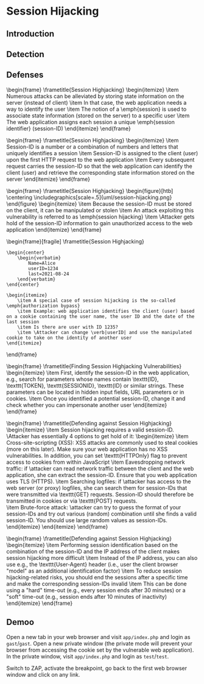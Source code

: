 # Session Hijacking

## Introduction

## Detection

## Defenses

\begin{frame}
    \frametitle{Session Highjacking}
    \begin{itemize}
        \item Numerous attacks can be alleviated by storing state information on the server (instead of client)
        \item In that case, the web application needs a way to identify the user
        \item The notion of a \emph{session} is used to associate state information (stored on the server) to a specific user
        \item The web application assigns each session a unique \emph{session identifier} (session-ID)
    \end{itemize}
\end{frame}

\begin{frame}
    \frametitle{Session Highjacking}
    \begin{itemize}
        \item Session-ID is a number or a combination of numbers and letters that uniquely identifies a session
        \item Session-ID is assigned to the client (user) upon the first HTTP request to the web application
        \item Every subsequent request carries the session-ID so that the web application can identify the client (user) and retrieve the corresponding state information stored on the server
    \end{itemize}
\end{frame}

\begin{frame}
    \frametitle{Session Highjacking}
    \begin{figure}[htb]
        \centering
        \includegraphics[scale=.5]{uml/session-hijacking.png}
    \end{figure}
    \begin{itemize}
        \item Because the session-ID must be stored on the client, it can be manipulated or stolen
        \item An attack exploiting this vulnerability is referred to as \emph{session hijacking}
        \item \Attacker gets hold of the session-ID information to gain unauthorized access to the web application
    \end{itemize}
\end{frame}

\begin{frame}[fragile]
    \frametitle{Session Highjacking}

    \begin{center}
        \begin{verbatim}
            Name=Alice
            userID=1234
            last=2021-08-24
        \end{verbatim}
    \end{center}

    \begin{itemize}
        \item A special case of session hijacking is the so-called \emph{authorization bypass}
        \item Example: web application identifies the client (user) based on a cookie containing the user name, the user ID and the date of the last session
        \item Is there are user with ID 1235?
        \item \Attacker can change \verb|userID| and use the manipulated cookie to take on the identity of another user
    \end{itemize}
\end{frame}

\begin{frame}
    \frametitle{Finding Session Highjacking Vulnerabilities}
    \begin{itemize}
        \item First, identify the session-ID in the web application, e.g., search for parameters whose names contain \texttt{ID}, \texttt{TOKEN}, \texttt{SESSIONID}, \texttt{ID} or similar strings. These parameters can be located in hidden input fields, URL parameters or in cookies.
        \item Once you identified a potential session-ID, change it and check whether you can impersonate another user
    \end{itemize}
\end{frame}

\begin{frame}
    \frametitle{Defending against Session Highjacking}
    \begin{itemize}
        \item Session hijacking requires a valid session-ID. \Attacker has essentially 4 options to get hold of it:
        \begin{itemize}
            \item Cross-site-scripting (XSS): XSS attacks are commonly used to steal cookies (more on this later). Make sure your web application has no XSS vulnerabilities. In addition, you can set \texttt{HTTPOnly} flag to prevent access to cookies from within JavaScript 
            \item Eavesdropping network traffic: if \attacker can read network traffic between the client and the web application, she can extract the session-ID. Ensure that you web application uses TLS (HTTPS).
            \item Searching logfiles: if \attacker has access to the web server (or proxy) logfiles, she can search them for session-IDs that were transmitted via \texttt{GET} requests. Session-ID should therefore be transmitted in cookies or via \texttt{POST} requests.  
            \item Brute-force attack: \attacker can try to guess the format of your session-IDs and try out various (random) combination until she finds a valid session-ID. You should use large random values as session-IDs.
        \end{itemize}
    \end{itemize}
\end{frame}

\begin{frame}
    \frametitle{Defending against Session Highjacking}
    \begin{itemize}
        \item Performing session identification based on the combination of the session-ID and the IP address of the client makes session hijacking more difficult
        \item Instead of the IP address, you can also use e.g., the \texttt{User-Agent} header (i.e., user the client browser "model" as an additional identification factor)
        \item To reduce session hijacking-related risks, you should end the sessions after a specific time and make the corresponding session-IDs invalid
        \item This can be done using a "hard" time-out (e.g., every session ends after 30 minutes) or a "soft" time-out (e.g., session ends after 10 minutes of inactivity)
    \end{itemize}
\end{frame}








## Demoo



Open a new tab in your web browser and visit `app/index.php` and login as `gast`/`gast`. Open a new private window (the private mode will prevent your browser from accessing the cookie set by the vulnerable web application). In the private window, visit `app/index.php` and login as `test`/`test`.

Switch to ZAP, activate the breakpoint, go back to the first web browser window and click on any link. 